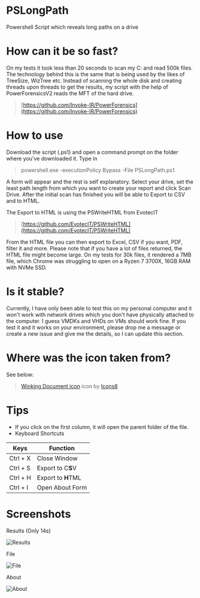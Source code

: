 
# PSLongPath
Powershell Script which reveals long paths on a drive

# How can it be so fast?
On my tests it took less than 20 seconds to scan my C: and read 500k files. The technology behind this is the same that is being used by the likes of TreeSize, WizTree etc. Instead of scanning the whole disk and creating threads upon threads to get the results, my script with the help of PowerForensicsV2 reads the MFT of the hard drive. 
>[https://github.com/Invoke-IR/PowerForensics](https://github.com/Invoke-IR/PowerForensics)

# How to use
Download the script (.ps1) and open a command prompt on the folder where you've downloaded it. 
Type in 

> powershell.exe -executionPolicy Bypass -File PSLongPath.ps1

A form will appear and the rest is self explanatory. 
Select your drive, set the least path length from which you want to create your report and click Scan Drive.
After the initial scan has finished you will be able to Export to CSV and to HTML.

The Export to HTML is using the PSWriteHTML from EvotecIT
> [https://github.com/EvotecIT/PSWriteHTML](https://github.com/EvotecIT/PSWriteHTML)

From the HTML file you can then export to Excel, CSV if you want, PDF, filter it and more. Please note that if you have a lot of files returned, the HTML file might become large. On my tests for 30k files, it rendered a 7MB file, which Chrome was struggling to open on a Ryzen 7 3700X, 16GB RAM with NVMe SSD.

# Is it stable?
Currently, I have only been able to test this on my personal computer and it won't work with network drives which you don't have physically attached to the computer. I guess VMDKs and VHDs on VMs should work fine. If you test it and it works on your environment, please drop me a message or create a new issue and give me the details, so I can update this section.

# Where was the icon taken from?
See below:
> <a target="_blank" href="https://icons8.com/icons/set/happy-document">Winking Document icon</a> icon by <a target="_blank" href="https://icons8.com">Icons8</a>

# Tips

 - If you click on the first column, it will open the parent folder of the file.
 - Keyboard Shortcuts

| Keys | Function |
|--|--|
| Ctrl + X | Close Window |
| Ctrl + S | Export to C**S**V |
| Ctrl + H| Export to **H**TML |
| Ctrl + I | Open About Form |

# Screenshots
Results (Only 14s)

![Results](https://imgur.com/CksJ49b.png)

File

![File](https://imgur.com/XffELPq.png)

About

![About](https://imgur.com/7bxmz69.png)

